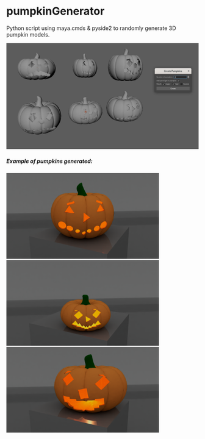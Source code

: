 # pumpkinGenerator

Python script using maya.cmds & pyside2 to randomly generate 3D pumpkin models. 


<img src="images/UI.png" width="700" />

##### Example of pumpkins generated: 

<p float="left">
  <img src="images/pumpkin_1.png" width="400" />
  <img src="images/pumpkin_2.png" width="400" /> 
  <img src="images/pumpkin_3.png" width="400" />
</p>
